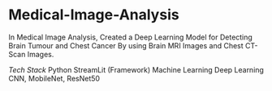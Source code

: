 # Medical-Image-Analysis
In Medical Image Analysis, Created a Deep Learning Model for Detecting Brain Tumour and Chest Cancer By using Brain MRI Images and Chest CT-Scan Images.

*Tech Stack*
Python
StreamLit (Framework)
Machine Learning
Deep Learning
CNN, MobileNet, ResNet50
